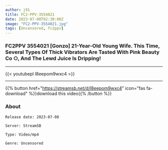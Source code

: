 ```yaml
---
author: j91
title: FC2-PPV-3554021
date: 2023-07-08T02:30:00Z
image: "FC2-PPV-3554021.jpg"
tags: [Uncensored, fc2ppv]
---
```


### FC2PPV 3554021 [Gonzo] 21-Year-Old Young Wife. This Time, Several Types Of Thick Vibrators Are Tasted With Pink Beauty Co ○, And The Lewd Juice Is Dripping!
___

{{< youtubepl l8eepom9wxc4 >}}
___

{{% button href="https://streamsb.net/d/l8eepom9wxc4" icon="fas fa-download" %}}download this video{{% /button %}}
### About

`Release date: 2023-07-08`

`Server: StreamSB`

`Type: Video/mp4`

`Genre:	Uncensored`